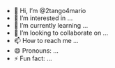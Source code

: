 - 👋 Hi, I’m @2tango4mario
- 👀 I’m interested in ...
- 🌱 I’m currently learning ...
- 💞️ I’m looking to collaborate on ...
- 📫 How to reach me ...
- 😄 Pronouns: ...
- ⚡ Fun fact: ...

<!---
2tango4mario/2tango4mario is a ✨ special ✨ repository because its `README.md` (this file) appears on your GitHub profile.
You can click the Preview link to take a look at your changes.
--->
